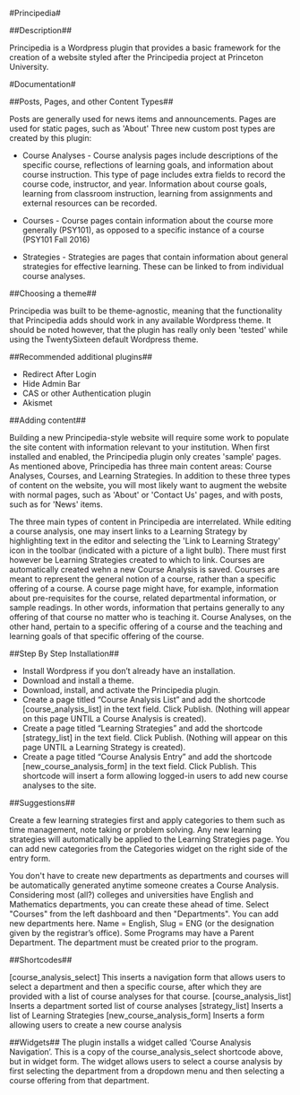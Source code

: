 
#Principedia#

##Description##

Principedia is a Wordpress plugin that provides a basic framework for the creation of a website styled after the Principedia project at Princeton University.

#Documentation#

##Posts, Pages, and other Content Types##


Posts are generally used for news items and announcements. Pages are used for static pages, such as 'About' Three new custom post types are created by this plugin:

* Course Analyses - Course analysis pages include descriptions of the specific course, reflections of learning goals, and information about course instruction. This type of page includes extra fields to record the course code, instructor, and year. Information about course goals, learning from classroom instruction, learning from assignments and external resources can be recorded.

* Courses - Course pages contain information about the course more generally (PSY101), as opposed to a specific instance of a course (PSY101 Fall 2016)

* Strategies - Strategies are pages that contain information about general strategies for effective learning. These can be linked to from individual course analyses.


##Choosing a theme##

Principedia was built to be theme-agnostic, meaning that the functionality that Principedia adds should work in any available Wordpress theme. It should be noted however, that the plugin has really only been 'tested' while using the TwentySixteen default Wordpress theme.

##Recommended additional plugins##

- Redirect After Login
- Hide Admin Bar
- CAS or other Authentication plugin
- Akismet

##Adding content##

Building a new Principedia-style website will require some work to populate the site content with information relevant to your institution. When first installed and enabled, the Principedia plugin only creates 'sample' pages. As mentioned above, Principedia has three main content areas: Course Analyses, Courses, and Learning Strategies. In addition to these three types of content on the website, you will most likely want to augment the website with normal pages, such as 'About' or 'Contact Us' pages, and with posts, such as for 'News' items.

The three main types of content in Principedia are interrelated. While editing a course analysis, one may insert links to a Learning Strategy by highlighting text in the editor and selecting the 'Link to Learning Strategy' icon in the toolbar (indicated with a picture of a light bulb). There must first however be Learning Strategies created to which to link. Courses are automatically created wehn a new Course Analysis is saved. Courses are meant to represent the general notion of a course, rather than a specific offering of a course. A course page might have, for example, information about pre-requisites for the course, related departmental information, or sample readings. In other words, information that pertains generally to any offering of that course no matter who is teaching it. Course Analyses, on the other hand, pertain to a specific offering of a course and the teaching and learning goals of that specific offering of the course.

##Step By Step Installation##

- Install Wordpress if you don’t already have an installation. 
- Download and install a theme.
- Download, install, and activate the Principedia plugin. 
- Create a page titled “Course Analysis List” and add the shortcode [course_analysis_list] in the text field. Click Publish.  (Nothing will appear on this page UNTIL a Course Analysis is created).
- Create a page titled “Learning Strategies” and add the shortcode [strategy_list] in the text field. Click Publish.  (Nothing will appear on this page UNTIL a Learning Strategy is created).
- Create a page titled “Course Analysis Entry” and add the shortcode [new_course_analysis_form] in the text field. Click Publish. This shortcode will insert a form allowing logged-in users to add new course analyses to the site.

##Suggestions##

Create a few learning strategies first and apply categories to them such as time management, note taking or problem solving.  Any new learning strategies will automatically be applied to the Learning Strategies page. You can add new categories from the Categories widget on the right side of the entry form. 

You don't have to create new departments as departments and courses will be automatically generated anytime someone creates a Course Analysis. Considering most (all?) colleges and universities have English and Mathematics departments, you can create these ahead of time. Select "Courses" from the left dashboard and then "Departments". You can add new departments here. Name = English, Slug = ENG (or the designation given by the registrar’s office).  Some Programs may have a Parent Department. The department must be created prior to the program. 

##Shortcodes##

[course_analysis_select] This inserts a navigation form that allows users to select a department and then a specific course, after which they are provided with a list of course analyses for that course.
[course_analysis_list] Inserts a department sorted list of course analyses
[strategy_list] Inserts a list of Learning Strategies
[new_course_analysis_form] Inserts a form allowing users to create a new course analysis

##Widgets##
The plugin installs a widget called ‘Course Analysis Navigation’. This is a copy of the course_analysis_select shortcode above, but in widget form. The widget allows users to select a course analysis by first selecting the department from a dropdown menu and then selecting a course offering from that department.
